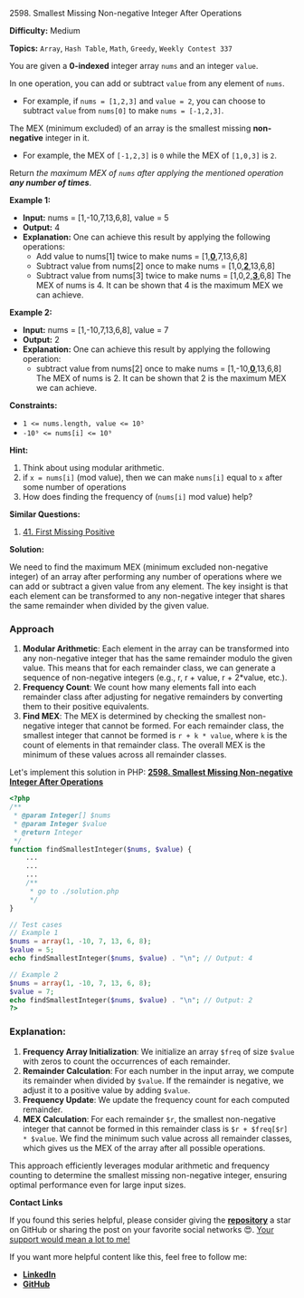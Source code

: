 2598\. Smallest Missing Non-negative Integer After Operations

**Difficulty:** Medium

**Topics:** `Array`, `Hash Table`, `Math`, `Greedy`, `Weekly Contest 337`

You are given a **0-indexed** integer array `nums` and an integer `value`.

In one operation, you can add or subtract `value` from any element of `nums`.

- For example, if `nums = [1,2,3]` and `value = 2`, you can choose to subtract `value` from `nums[0]` to make `nums = [-1,2,3]`.

The MEX (minimum excluded) of an array is the smallest missing **non-negative** integer in it.

- For example, the MEX of `[-1,2,3]` is `0` while the MEX of `[1,0,3]` is `2`.

Return _the maximum MEX of `nums` after applying the mentioned operation **any number of times**_.

**Example 1:**

- **Input:** nums = [1,-10,7,13,6,8], value = 5
- **Output:** 4
- **Explanation:** One can achieve this result by applying the following operations:
  - Add value to nums[1] twice to make nums = [1,<ins>**0**</ins>,7,13,6,8]
  - Subtract value from nums[2] once to make nums = [1,0,<ins>**2**</ins>,13,6,8]
  - Subtract value from nums[3] twice to make nums = [1,0,2,<ins>**3**</ins>,6,8]
    The MEX of nums is 4. It can be shown that 4 is the maximum MEX we can achieve.

**Example 2:**

- **Input:** nums = [1,-10,7,13,6,8], value = 7
- **Output:** 2
- **Explanation:** One can achieve this result by applying the following operation:
  - subtract value from nums[2] once to make nums = [1,-10,<ins>**0**</ins>,13,6,8]
    The MEX of nums is 2. It can be shown that 2 is the maximum MEX we can achieve.

**Constraints:**

- `1 <= nums.length, value <= 10⁵`
- `-10⁹ <= nums[i] <= 10⁹`



**Hint:**
1. Think about using modular arithmetic.
2. if `x = nums[i]` (mod value), then we can make `nums[i]` equal to `x` after some number of operations
3. How does finding the frequency of (`nums[i]` mod value) help?


**Similar Questions:**
1. [41. First Missing Positive](https://github.com/mah-shamim/leet-code-in-php/tree/main/algorithms/000041-first-missing-positive)






**Solution:**

We need to find the maximum MEX (minimum excluded non-negative integer) of an array after performing any number of operations where we can add or subtract a given value from any element. The key insight is that each element can be transformed to any non-negative integer that shares the same remainder when divided by the given value.

### Approach
1. **Modular Arithmetic**: Each element in the array can be transformed into any non-negative integer that has the same remainder modulo the given value. This means that for each remainder class, we can generate a sequence of non-negative integers (e.g., r, r + value, r + 2*value, etc.).
2. **Frequency Count**: We count how many elements fall into each remainder class after adjusting for negative remainders by converting them to their positive equivalents.
3. **Find MEX**: The MEX is determined by checking the smallest non-negative integer that cannot be formed. For each remainder class, the smallest integer that cannot be formed is `r + k * value`, where `k` is the count of elements in that remainder class. The overall MEX is the minimum of these values across all remainder classes.

Let's implement this solution in PHP: **[2598. Smallest Missing Non-negative Integer After Operations](https://github.com/mah-shamim/leet-code-in-php/tree/main/algorithms/002598-smallest-missing-non-negative-integer-after-operations/solution.php)**

```php
<?php
/**
 * @param Integer[] $nums
 * @param Integer $value
 * @return Integer
 */
function findSmallestInteger($nums, $value) {
    ...
    ...
    ...
    /**
     * go to ./solution.php
     */
}

// Test cases
// Example 1
$nums = array(1, -10, 7, 13, 6, 8);
$value = 5;
echo findSmallestInteger($nums, $value) . "\n"; // Output: 4

// Example 2
$nums = array(1, -10, 7, 13, 6, 8);
$value = 7;
echo findSmallestInteger($nums, $value) . "\n"; // Output: 2
?>
```

### Explanation:

1. **Frequency Array Initialization**: We initialize an array `$freq` of size `$value` with zeros to count the occurrences of each remainder.
2. **Remainder Calculation**: For each number in the input array, we compute its remainder when divided by `$value`. If the remainder is negative, we adjust it to a positive value by adding `$value`.
3. **Frequency Update**: We update the frequency count for each computed remainder.
4. **MEX Calculation**: For each remainder `$r`, the smallest non-negative integer that cannot be formed in this remainder class is `$r + $freq[$r] * $value`. We find the minimum such value across all remainder classes, which gives us the MEX of the array after all possible operations.

This approach efficiently leverages modular arithmetic and frequency counting to determine the smallest missing non-negative integer, ensuring optimal performance even for large input sizes.

**Contact Links**

If you found this series helpful, please consider giving the **[repository](https://github.com/mah-shamim/leet-code-in-php)** a star on GitHub or sharing the post on your favorite social networks 😍. [Your support would mean a lot to me!](https://jackaltimer.com/hzk8jsphf8?key=5ba736283dafd7f94a84865e3cc3d775)

If you want more helpful content like this, feel free to follow me:

- **[LinkedIn](https://www.linkedin.com/in/arifulhaque/)**
- **[GitHub](https://github.com/mah-shamim)**